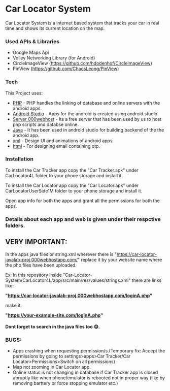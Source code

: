 # Car Locator System

Car Locator System is a internet based system that tracks your car in real time and shows its current location on the map.

### Used APIs & Libraries
  - Google Maps Api
  - Volley Networking Library (for Android)
  - CircleImageView (https://github.com/hdodenhof/CircleImageView)
  - PinView (https://github.com/ChaosLeong/PinView)


### Tech

This Project uses:

* [PHP](http://php.net/) - PHP handles the linking of database and online servers with the android apps.
* [Android Studio](https://developer.android.com/studio/) - Apps for the android is created using android studio.
* [Server 000webhost](https://www.000webhost.com/) - Its a free server that has been used by us to host php scripts and databse online.
* [Java](https://www.java.com/) - It has been used in android studio for building backend of the the android app.
* [xml](https://www.xml.com/) - Design UI and animations of android apps.
* [html](https://www.w3schools.com/html/) - For designing email containing otp.


### Installation

To install the Car Tracker app copy the "Car Tracker.apk" under CarLocator4L folder to your phone storage and install it.

To install the Car Locator app copy the "Car Locator.apk" under CarLocatorUserSide1M folder to your phone storage and install it.

Open app info for both the apps and grant all the permissions for both the apps. 




### Details about each app and web is given under their respctive folders.

## VERY IMPORTANT:

In the apps java files or string.xml wherever there is "https://car-locator-javalab-proj.000webhostapp.com/" replace it by your website name where the php files have been uploaded.

Ex: In this repository inside "Car-Locator-System/CarLocator4L/app/src/main/res/values/strings.xml" there are links like:

**"https://car-locator-javalab-proj.000webhostapp.com/loginA.php"**

make it:

**"https://your-example-site.com/loginA.php"**

#### Dont forget to search in the java files too 😋.

### BUGS:
- Apps crashing when requesting permission/s.(Temporary fix: Accept the permissions by going to settings>apps>Car Tracker/Car Locator>Permissions>Switch on all permissions)
- Map not zooming in Car Locator app.
- Online status is not changing in database if Car Tracker app is closed abruptly like when phone/emulator is rebooted not in proper way (like by removing barttery or force stopping emulator etc.)





